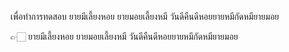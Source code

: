 เพื่อทำการทดสอบ
ยายมีเลี้ยงหอย ยายมอยเลี้ยงหมี วันดีคืนดีหอยยายหมีกัดหมียายมอย

👉🏻 ยายมีเลี้ยงหอย ยายมอยเลี้ยงหมี วันดีคืนดีหอยยายหมีกัดหมียายมอย
